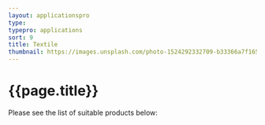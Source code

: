 ```yaml
---
layout: applicationspro
type: 
typepro: applications
sort: 9
title: Textile
thumbnail: https://images.unsplash.com/photo-1524292332709-b33366a7f165?ixlib=rb-4.0.3&ixid=MnwxMjA3fDB8MHxwaG90by1wYWdlfHx8fGVufDB8fHx8&auto=format&fit=crop&w=2070&q=80
---
```

# {{page.title}}

Please see the list of suitable products below:
